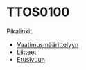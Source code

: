 # TTOS0100

Pikalinkit

* [Vaatimusmäärittelyyn](https://gitlab.labranet.jamk.fi/m3268---vuosi-2019/ttos0100---2019-toteutus/blob/master/dokumentit/02-vaatimusmaarittely/vaatimusmaarittely.md)
* [Liitteet](https://gitlab.labranet.jamk.fi/open-project-framework/opf-for-ttos0100-v1/tree/master/dokumentit/02-vaatimusmaarittely/liitteet)
* [Etusivuun](http://m3268---vuosi-2019.pages.labranet.jamk.fi/ttos0100---2019-toteutus/)


